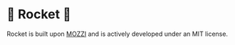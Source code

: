 :rocket: Rocket :rocket:
========================

Rocket is built upon [MOZZI](http://sensorium.github.io/Mozzi/) and is actively developed under an MIT license.
